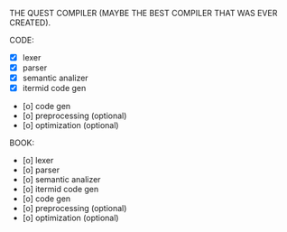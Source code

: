 THE QUEST COMPILER (MAYBE THE BEST COMPILER THAT WAS EVER CREATED).

CODE:
- [x] lexer
- [x] parser
- [x] semantic analizer
- [x] itermid code gen
- [o] code gen
- [o] preprocessing (optional)
- [o] optimization (optional)

BOOK:
- [o] lexer
- [o] parser
- [o] semantic analizer
- [o] itermid code gen
- [o] code gen
- [o] preprocessing (optional)
- [o] optimization (optional)

